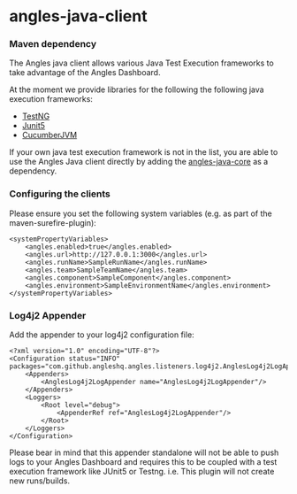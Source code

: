 # angles-java-client


### Maven dependency
The Angles java client allows various Java Test Execution frameworks to take advantage of the Angles Dashboard.

At the moment we provide libraries for the following the following java execution frameworks:
- [TestNG](./angles-testng/README.md)
- [Junit5](./angles-junit5/README.md)
- [CucumberJVM](./angles-cucumberjvm/README.md)

If your own java test execution framework is not in the list, you are able to use the Angles Java client directly by adding the [angles-java-core](./angles-java-core/README.md) as a dependency.


### Configuring the clients
Please ensure you set the following system variables (e.g. as part of the maven-surefire-plugin):
```
<systemPropertyVariables>
    <angles.enabled>true</angles.enabled>
    <angles.url>http://127.0.0.1:3000</angles.url>
    <angles.runName>SampleRunName</angles.runName>
    <angles.team>SampleTeamName</angles.team>
    <angles.component>SampleComponent</angles.component>
    <angles.environment>SampleEnvironmentName</angles.environment>
</systemPropertyVariables>
```

### Log4j2 Appender 
Add the appender to your log4j2 configuration file:
```
<?xml version="1.0" encoding="UTF-8"?>
<Configuration status="INFO" packages="com.github.angleshq.angles.listeners.log4j2.AnglesLog4j2LogAppender">
    <Appenders>
        <AnglesLog4j2LogAppender name="AnglesLog4j2LogAppender"/>
    </Appenders>
    <Loggers>
        <Root level="debug">
            <AppenderRef ref="AnglesLog4j2LogAppender"/>
        </Root>
    </Loggers>
</Configuration>
```
Please bear in mind that this appender standalone will not be able to push logs to your Angles Dashboard and requires this to be coupled with a test execution framework like JUnit5 or Testng. i.e. This plugin will not create new runs/builds.
